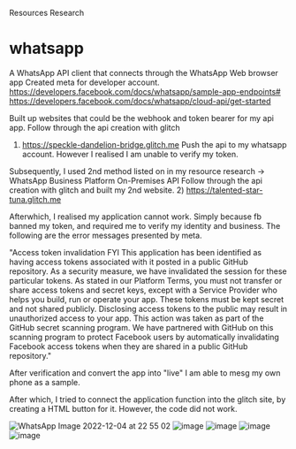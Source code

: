 Resources Research
# whatsapp
A WhatsApp API client that connects through the WhatsApp Web browser app
Created meta for developer account. 
https://developers.facebook.com/docs/whatsapp/sample-app-endpoints#
https://developers.facebook.com/docs/whatsapp/cloud-api/get-started

Built up websites that could be the webhook and token bearer for my api app. 
Follow through the api creation with glitch
1) https://speckle-dandelion-bridge.glitch.me
Push the api to my whatsapp account. 
However I realised I am unable to verify my token.

Subsequently, I used 2nd method listed on in my resource research -> WhatsApp Business Platform On-Premises API
Follow through the api creation with glitch and built my 2nd website.
2) https://talented-star-tuna.glitch.me

Afterwhich, I realised my application cannot work. Simply because fb banned my token, and required me to verify my identity and business. 
The following are the error messages presented by meta. 

"Access token invalidation FYI
This application has been identified as having access tokens associated with it posted in a public GitHub repository. As a security measure, we have invalidated the session for these particular tokens.
As stated in our Platform Terms, you must not transfer or share access tokens and secret keys, except with a Service Provider who helps you build, run or operate your app. These tokens must be kept secret and not shared publicly. Disclosing access tokens to the public may result in unauthorized access to your app.
This action was taken as part of the GitHub secret scanning program. We have partnered with GitHub on this scanning program to protect Facebook users by automatically invalidating Facebook access tokens when they are shared in a public GitHub repository."

After verification and convert the app into "live"
I am able to mesg my own phone as a sample.  

After which, I tried to connect the application function into the glitch site, by creating a HTML button for it. 
However, the code did not work.  

![WhatsApp Image 2022-12-04 at 22 55 02](https://user-images.githubusercontent.com/104077738/205497808-6c293e89-8cfb-4a58-8e83-51f78906e640.jpeg)
![image](https://user-images.githubusercontent.com/104077738/205497864-b03df9b4-2d03-4efa-a604-e51a813a7f9b.png)
![image](https://user-images.githubusercontent.com/104077738/205497960-4637d100-d12d-4b42-adea-f13f652150a9.png)
![image](https://user-images.githubusercontent.com/104077738/205497967-7aa38fca-2928-46a0-be24-746e6e455f19.png)
![image](https://user-images.githubusercontent.com/104077738/205497982-d0fc8655-73f3-45ac-93f9-c69384b09fab.png)



